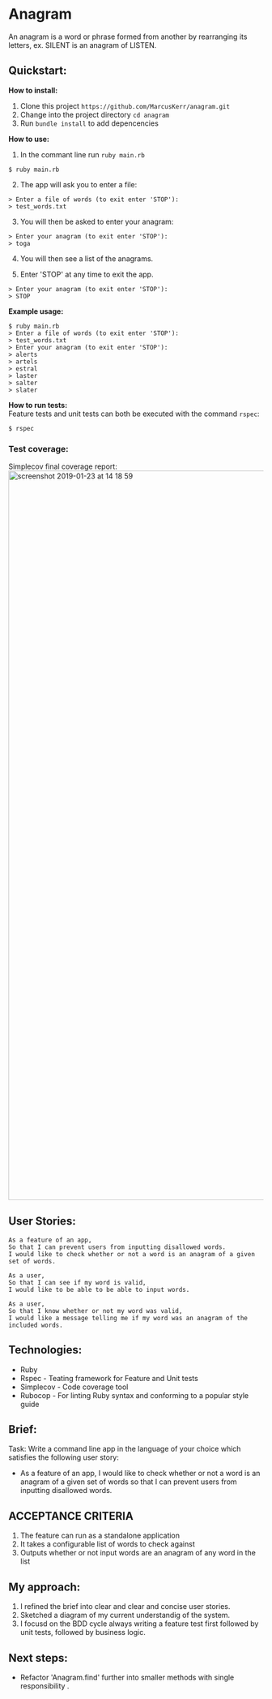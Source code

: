 # Anagram

An anagram is a word or phrase formed from another by rearranging its letters, ex. SILENT is an anagram of LISTEN.

## Quickstart:

**How to install:**<br>

1. Clone this project `https://github.com/MarcusKerr/anagram.git`
2. Change into the project directory `cd anagram`
3. Run `bundle install` to add depencencies

**How to use:**
<br>
1. In the commant line run `ruby main.rb`

```
$ ruby main.rb
```

2. The app will ask you to enter a file:

```
> Enter a file of words (to exit enter 'STOP'):
> test_words.txt
```

3. You will then be asked to enter your anagram:

```
> Enter your anagram (to exit enter 'STOP'):
> toga
```

4. You will then see a list of the anagrams.

5. Enter 'STOP' at any time to exit the app.

```
> Enter your anagram (to exit enter 'STOP'):
> STOP
```

**Example usage:**
<br>
```
$ ruby main.rb
> Enter a file of words (to exit enter 'STOP'):
> test_words.txt
> Enter your anagram (to exit enter 'STOP'):
> alerts
> artels
> estral
> laster
> salter
> slater
```

**How to run tests:**
<br>
Feature tests and unit tests can both be executed with the command `rspec`:

```
$ rspec
```

### Test coverage:

Simplecov final coverage report:
<img width="1439" alt="screenshot 2019-01-23 at 14 18 59" src="https://user-images.githubusercontent.com/15127871/51612705-e2ba1480-1f19-11e9-98ce-087a5e0cc107.png">


## User Stories:

```
As a feature of an app,
So that I can prevent users from inputting disallowed words.
I would like to check whether or not a word is an anagram of a given set of words.

As a user,
So that I can see if my word is valid,
I would like to be able to be able to input words.

As a user,
So that I know whether or not my word was valid,
I would like a message telling me if my word was an anagram of the included words.
```

## Technologies:

* Ruby
* Rspec - Teating framework for Feature and Unit tests
* Simplecov - Code coverage tool
* Rubocop - For linting Ruby syntax and conforming to a popular style guide


## Brief:

Task: Write a command line app in the language of your choice which satisfies the following user story:

- As a feature of an app, I would like to check whether or not a word is an anagram of a given set of words so that I can prevent users from inputting disallowed words.

## ACCEPTANCE CRITERIA

1. The feature can run as a standalone application
2. It takes a configurable list of words to check against
3. Outputs whether or not input words are an anagram of any word in the list

## My approach:

1. I refined the brief into clear and clear and concise user stories.
2. Sketched a diagram of my current understandig of the system.
3. I focusd on the BDD cycle always writing a feature test first followed by unit tests, followed by business logic.

## Next steps:

- Refactor 'Anagram.find' further into smaller methods with single responsibility .
